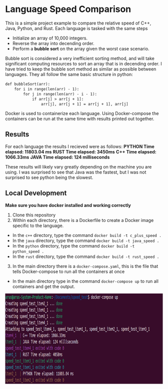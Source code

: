 # Language Speed Comparison

This is a simple project example to compare the relative speed of C++, Java, Python, and Rust. Each language is tasked with the same steps 

* Initialize an array of 10,000 integers. 
* Reverse the array into decending order.
* Perform a **bubble sort** on the array given the worst case scenario. 

Bubble sort is considered a very inefficient sorting method, and will take significant computing resources to sort an array that is in decending order.
I have tried to keep the bubble sort method as similar as possible between languages. They all follow the same basic structure in python:

```
def bubbleSort(arr):
    for i in range(len(arr) - 1):
        for j in range(len(arr) - i - 1):
            if arr[j] > arr[j + 1]:
                arr[j], arr[j + 1] = arr[j + 1], arr[j]
```

Docker is used to containerize each language. Using Docker-compose the containers can be run at the same time with results printed out together. 


## Results
For each language the results I recieved were as follows:
**PYTHON Time elapsed: 11803.04 ms**
**RUST Time elapsed: 3450ms**
**C++ Time elapsed: 1066.33ms**
**JAVA Time elapsed: 124 milliseconds**

These results will likely vary greatly depending on the machine you are using. 
I was surprised to see that Java was the fastest, but I was not surprised to see python being the slowest. 


## Local Development
**Make sure you have docker installed and working correctly**
1. Clone this repository
2. Within each directory, there is a Dockerfile to create a Docker image specific to the language.
* In the `c++` directory, type the command `docker build -t c_plus_speed .`
* In the `java` directory, type the command `docker build -t java_speed .`
* In the `python` directory, type the command `docker build -t python_speed .`
* In the `rust` directory, type the command `docker build -t rust_speed .`
3. In the main directory there is a `docker-compose.yaml`, this is the file that tells Docker-compose to run all the containers at once
* In the main directory type in the command `docker-compose up` to run all containers and get the output. 

<p align="center">
<img src="https://raw.githubusercontent.com/Alexander-Rus/Language-Speed-Test/main/img/Screenshot%20from%202023-01-07%2015-25-21.png"
  alt="Example output of speed test"
  width="686" height="289">
</p>

